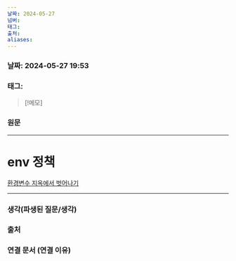 ```yaml
---
날짜: 2024-05-27
넘버: 
태그: 
출처: 
aliases:
---
```

### 날짜:  2024-05-27 19:53

### 태그:

>[!메모]
>

### 원문
---
# env 정책
[환경변수 지옥에서 벗어나기](https://medium.com/mildang/%ED%99%98%EA%B2%BD-%EB%B3%80%EC%88%98-%EC%A7%80%EC%98%A5%EC%97%90%EC%84%9C-%EB%B2%97%EC%96%B4%EB%82%98%EA%B8%B0-feat-dotenv-vault-bab9ed78958e)

---
### 생각(파생된 질문/생각)

### 출처

### 연결 문서 (연결 이유)

